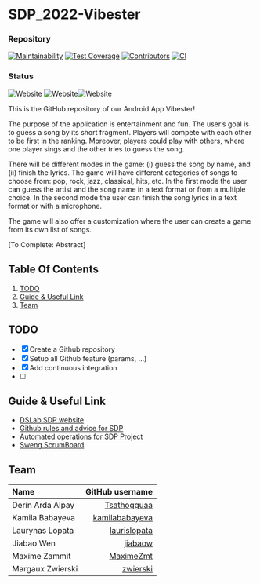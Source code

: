 # SDP_2022-Vibester

### Repository

[![Maintainability](https://img.shields.io/codeclimate/maintainability/MaximeZmt/SDP_2022-Vibester?style=flat-square&logo=codeclimate&logoColor=white&color=227C9D)](https://codeclimate.com/github/MaximeZmt/SDP_2022-Vibester/maintainability)
[![Test Coverage](https://img.shields.io/codeclimate/coverage/MaximeZmt/SDP_2022-Vibester?style=flat-square&logo=codeclimate&logoColor=white&color=227C9D)](https://codeclimate.com/github/MaximeZmt/SDP_2022-Vibester/test_coverage)
[![Contributors](https://img.shields.io/github/contributors/MaximeZmt/SDP_2022-Vibester?style=flat-square&logo=github&logoColor=white&color=227C9D)](https://github.com/MaximeZmt/SDP_2022-Vibester/graphs/contributors)
[![CI](https://img.shields.io/cirrus/github/MaximeZmt/SDP_2022-Vibester?style=flat-square&logo=github&logoColor=white&color=227C9D)](https://cirrus-ci.com/github/MaximeZmt/SDP_2022-Vibester)

### Status

![Website](https://img.shields.io/website?down_color=FE6D73&down_message=offline&label=Lyrics%20API&style=flat-square&up_color=17c3b2&up_message=online&url=https%3A%2F%2Fapi.lyrics.ovh%2Fv1%2Fimagine%2Bdragons%2Fradioactive) ![Website](https://img.shields.io/website?down_color=FE6D73&down_message=offline&label=Itunes%20API&style=flat-square&up_color=17c3b2&up_message=online&url=https%3A%2F%2Fitunes.apple.com%2Fus%2Flookup%3Fid%3D1023678453)![Website](https://img.shields.io/website?down_color=FE6D73&down_message=offline&label=LastFM%20API&style=flat-square&up_color=17c3b2&up_message=online&url=https%3A%2F%2Fws.audioscrobbler.com%2F) 


This is the GitHub repository of our Android App Vibester!

The purpose of the application is entertainment and fun. The user’s goal is to guess a song by its short fragment. Players will compete with each other to be first in the ranking. Moreover, players could play with others, where one player sings and the other tries to guess the song.

There will be different modes in the game: (i) guess the song by name, and (ii) finish the lyrics. The game will have different categories of songs to choose from: pop, rock, jazz, classical, hits, etc. In the first mode the user can guess the artist and the song name in a text format or from a multiple choice. In the second mode the user can finish the song lyrics in a text format or with a microphone.

The game will also offer a customization where the user can create a game from its own list of songs.

[To Complete: Abstract]



## Table Of Contents

1. [TODO](#todo)
2. [Guide & Useful Link](#guideAndLink)
2. [Team](#team)



## TODO <a name="todo"></a>

- [x] Create a Github repository
- [x] Setup all Github feature (params, ...)
- [x] Add continuous integration
- [ ]



## Guide & Useful Link <a name="guideAndLink"></a>

- [DSLab SDP website](https://dslab.epfl.ch/teaching/sweng/proj)
- [Github rules and advice for SDP](https://github.com/sweng-epfl/public/blob/main/sdp/guides/GitHub.md)
- [Automated operations for SDP Project](https://github.com/sweng-epfl/public/blob/main/sdp/guides/Operations.md)
- [Sweng ScrumBoard](https://github.com/sweng-epfl/public/blob/main/exercises/dev-processes/scrum-board.md)



## Team <a name="tean"></a>

| Name | GitHub username |
|:--------|---------:|
| Derin Arda Alpay | [Tsathogguaa](https://github.com/Tsathogguaa) |
| Kamila Babayeva | [kamilababayeva](https://github.com/kamilababayeva) |
| Laurynas Lopata | [laurislopata](https://github.com/laurislopata) |
| Jiabao Wen | [jiabaow](https://github.com/jiabaow) |
| Maxime Zammit | [MaximeZmt](https://github.com/MaximeZmt) |
| Margaux Zwierski | [zwierski](https://github.com/zwierski) |